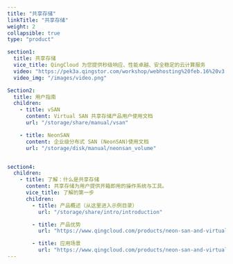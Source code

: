 ```yaml
---
title: "共享存储"
linkTitle: "共享存储"
weight: 2
collapsible: true
type: "product"

section1:
  title: 共享存储
  vice_title: QingCloud 为您提供秒级响应、性能卓越、安全稳定的云计算服务
  video: "https://pek3a.qingstor.com/workshop/webhosting%20feb.16%20v3.mp4"
  video_img: "/images/video.png"

Section2:
  title: 用户指南
  children:
    - title: vSAN
      content: Virtual SAN 共享存储产品用户使用文档
      url: "/storage/share/manual/vsan"

    - title: NeonSAN
      content: 企业级分布式 SAN (NeonSAN)使用文档
      url: "/storage/disk/manual/neonsan_volume"


section4:
  children:
    - title: 了解：什么是共享存储
      content: 共享存储为用户提供开箱即用的操作系统与工具。
      vice_title: 了解的第一步
      children:
        - title: 产品概述（从这里进入示例目录）
          url: "/storage/share/intro/introduction"

        - title: 产品优势
          url: "https://www.qingcloud.com/products/neon-san-and-virtual-san/"

        - title: 应用场景
          url: "https://www.qingcloud.com/products/neon-san-and-virtual-san/"
---
```



<!-- type: "product" 这个参数表明这是一个产品index页面 -->
<!-- section1 为产品index页面 主标题 副标题 video  video_img为视频图片  -->
<!-- section2 为产品index页面 第一个大块的用户文档配置  -->
<!-- section3 为产品index页面 第二个大块的开发者文档配置  -->
<!-- section4 为产品index页面 第三个大块的学习路径配置  -->